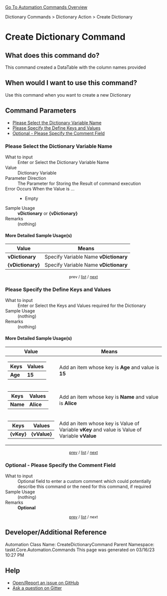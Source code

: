 <!--TITLE: Create Dictionary Command -->
<!-- SUBTITLE: a command in the Dictionary Commands group. -->
[Go To Automation Commands Overview](/automation-commands.md)


Dictionary Commands &gt; Dictionary Action &gt; Create Dictionary


# Create Dictionary Command


## What does this command do?
This command created a DataTable with the column names provided


## When would I want to use this command?
Use this command when you want to create a new Dictionary


<a id="param_list"></a>
## Command Parameters
- [Please Select the Dictionary Variable Name](#param_0)
- [Please Specify the Define Keys and Values](#param_1)
- [Optional - Please Specify the Comment Field](#param_2)


<a id="param_0"></a>
### Please Select the Dictionary Variable Name


<dl>
<dt>What to input</dt><dd>Enter or Select the Dictionary Variable Name</dd>
<dt>Value</dt><dd>Dictionary Variable</dd>
<dt>Parameter Direction</dt><dd>The Parameter for Storing the Result of command execution</dd>
<dt>Error Occurs When the Value is ...</dt><dd><ul>
<li>Empty</li>
</ul></dd>
<dt>Sample Usage</dt><dd><strong>vDictionary</strong> or <strong>{vDictionary}</strong></dd>
<dt>Remarks</dt><dd>(nothing)</dd>
</dl>




#### More Detailed Sample Usage(s)
| Value | Means |
|---|---|
| <strong>vDictionary</strong> | Specify Variable Name **vDictionary** |
| <strong>{vDictionary}</strong> | Specify Variable Name **vDictionary** |


<div style="font-size: 90%; text-align: center">


prev / [list](#param_list) / [next](#param_1)


</div>


<a id="param_1"></a>
### Please Specify the Define Keys and Values


<dl>
<dt>What to input</dt><dd>Enter or Select the Keys and Values required for the Dictionary</dd>
<dt>Sample Usage</dt><dd>(nothing)</dd>
<dt>Remarks</dt><dd>(nothing)</dd>
</dl>




#### More Detailed Sample Usage(s)
| Value | Means |
|---|---|
| <table><thead><tr><th>Keys</th><th>Values</th></tr></thead><tbody><tr><td><strong>Age</strong></td><td><strong>15</strong></td></tr></tbody></table> | Add an item whose key is **Age** and value is **15** |
| <table><thead><tr><th>Keys</th><th>Values</th></tr></thead><tbody><tr><td><strong>Name</strong></td><td><strong>Alice</strong></td></tr></tbody></table> | Add an item whose key is **Name** and value is **Alice** |
| <table><thead><tr><th>Keys</th><th>Values</th></tr></thead><tbody><tr><td><strong>{vKey}</strong></td><td><strong>{vValue}</strong></td></tr></tbody></table> | Add an item whose key is Value of Variable **vKey** and value is Value of Variable **vValue** |


<div style="font-size: 90%; text-align: center">


[prev](#param_1) / [list](#param_list) / [next](#param_2)


</div>


<a id="param_2"></a>
### Optional - Please Specify the Comment Field


<dl>
<dt>What to input</dt><dd>Optional field to enter a custom comment which could potentially describe this command or the need for this command, if required</dd>
<dt>Sample Usage</dt><dd>(nothing)</dd>
<dt>Remarks</dt><dd><strong>Optional</strong><br></dd>
</dl>




<div style="font-size: 90%; text-align: center">


[prev](#param_2) / [list](#param_list) / next


</div>


## Developer/Additional Reference
Automation Class Name: CreateDictionaryCommand
Parent Namespace: taskt.Core.Automation.Commands
This page was generated on 03/16/23 10:27 PM


## Help
- [Open/Report an issue on GitHub](https://github.com/rcktrncn/taskt/issues/new)
- [Ask a question on Gitter](https://gitter.im/taskt-rpa/Lobby)
